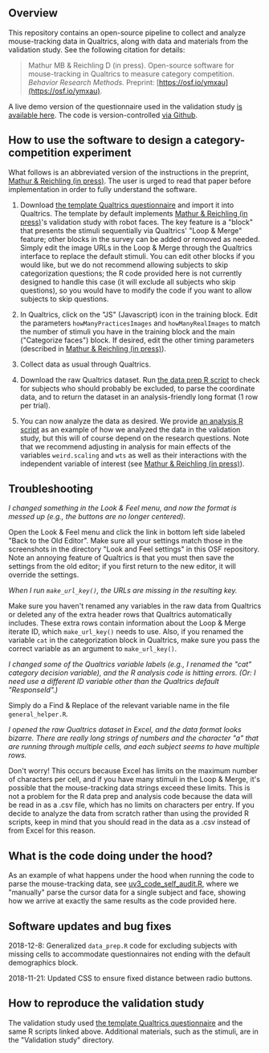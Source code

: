 
## Overview

This repository contains an open-source pipeline to collect and analyze mouse-tracking data in Qualtrics, along with data and materials from the validation study. See the following citation for details:

> Mathur MB & Reichling D (in press). Open-source software for mouse-tracking in Qualtrics to measure category competition. *Behavior Research Methods.* Preprint: [https://osf.io/ymxau](https://osf.io/ymxau).

A live demo version of the questionnaire used in the validation study [is available here](https://stanforduniversity.qualtrics.com/jfe/form/SV_6WsoglnHLBUA2YB). The code is version-controlled [via Github](https://github.com/mayamathur/qualtrics_mousetracker). 


## How to use the software to design a category-competition experiment

What follows is an abbreviated version of the instructions in the preprint, [Mathur & Reichling (in press)](https://osf.io/ymxau). The user is urged to read that paper before implementation in order to fully understand the software. 

1. Download [the template Qualtrics questionnaire](https://osf.io/jm4kc/) and import it into Qualtrics. The template by default implements [Mathur & Reichling (in press)](https://osf.io/ymxau)'s validation study with robot faces. The key feature is a "block" that presents the stimuli sequentially via Qualtrics' "Loop & Merge" feature; other blocks in the survey can be added or removed as needed. Simply edit the image URLs in the Loop & Merge through the Qualtrics interface to replace the default stimuli. You can edit other blocks if you would like, but we do not recommend allowing subjects to skip categorization questions; the R code provided here is not currently designed to handle this case (it will exclude all subjects who skip questions), so you would have to modify the code if you want to allow subjects to skip questions.

2. In Qualtrics, click on the "JS" (Javascript) icon in the training block. Edit the parameters `howManyPracticesImages` and `howManyRealImages` to match the number of stimuli you have in the training block and the main ("Categorize faces") block. If desired, edit the other timing parameters (described in [Mathur & Reichling (in press)](https://osf.io/ymxau)).

3. Collect data as usual through Qualtrics. 

4. Download the raw Qualtrics dataset. Run [the data prep R script](https://osf.io/xb8cq/) to check for subjects who should probably be excluded, to parse the coordinate data, and to return the dataset in an analysis-friendly long format (1 row per trial). 

5. You can now analyze the data as desired. We provide [an analysis R script](https://osf.io/pbe4r/) as an example of how we analyzed the data in the validation study, but this will of course depend on the research questions. Note that we recommend adjusting in analysis for main effects of the variables `weird.scaling` and `wts` as well as their interactions with the independent variable of interest (see [Mathur & Reichling (in press)](https://osf.io/ymxau)).


## Troubleshooting

*I changed something in the Look & Feel menu, and now the format is messed up (e.g., the buttons are no longer centered).*

Open the Look & Feel menu and click the link in bottom left side labeled "Back to the Old Editor". Make sure all your settings match those in the screenshots in the directory "Look and Feel settings" in this OSF repository. Note an annoying feature of Qualtrics is that you must then save the settings from the old editor; if you first return to the new editor, it will override the settings.

*When I run `make_url_key()`, the URLs are missing in the resulting key.*

Make sure you haven't renamed any variables in the raw data from Qualtrics or deleted any of the extra header rows that Qualtrics automatically includes. These extra rows contain information about the Loop & Merge iterate ID, which `make_url_key()` needs to use. Also, if you renamed the variable `cat` in the categorization block in Qualtrics, make sure you pass the correct variable as an argument to `make_url_key()`.

*I changed some of the Qualtrics variable labels (e.g., I renamed the "cat" category decision variable), and the R analysis code is hitting errors. (Or: I need use a different ID variable other than the Qualtrics default "ResponseId".)*

Simply do a Find & Replace of the relevant variable name in the file `general_helper.R`.

*I opened the raw Qualtrics dataset in Excel, and the data format looks bizarre. There are really long strings of numbers and the character "a" that are running through multiple cells, and each subject seems to have multiple rows.*

Don't worry! This occurs because Excel has limits on the maximum number of characters per cell, and if you have many stimuli in the Loop & Merge, it's possible that the mouse-tracking data strings exceed these limits. This is not a problem for the R data prep and analysis code because the data will be read in as a .csv file, which has no limits on characters per entry. If you decide to analyze the data from scratch rather than using the provided R scripts, keep in mind that you should read in the data as a .csv instead of from Excel for this reason. 

## What is the code doing under the hood?

As an example of what happens under the hood when running the code to parse the mouse-tracking data, see [uv3_code_self_audit.R](https://osf.io/9574n/), where we "manually" parse the cursor data for a single subject and face, showing how we arrive at exactly the same results as the code provided here. 


## Software updates and bug fixes

2018-12-8: Generalized `data_prep.R` code for excluding subjects with missing cells to accommodate questionnaires not ending with the default demographics block. 

2018-11-21: Updated CSS to ensure fixed distance between radio buttons. 

## How to reproduce the validation study

The validation study used [the template Qualtrics questionnaire](https://osf.io/jm4kc/) and the same R scripts linked above. Additional materials, such as the stimuli, are in the "Validation study" directory.  




